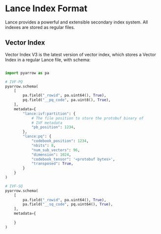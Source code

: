 # Lance Index Format

Lance provides a powerful and extensible secondary index system. All indexes are stored as regular files.

## Vector Index

Vector Index V3 is the latest version of vector index, which stores a Vector Index
in a regular Lance file, with schema:

```python

import pyarrow as pa

# IVF-PQ
pyarrow.schema(
    [
        pa.field("_rowid", pa.uint64(), True),
        pq.field("__pq_code", pa.uint8(), True),
    ],
    metadata={
        "lance:ivf:partition": {
            # The file position to store the protobuf binary of
            # IVF metadata
            "pb_position": 1234,
        },
        "lance:pq": {
            "codebook_position": 1234,
            "nbits": 8,
            "num_sub_vectors": 96,
            "dimension": 1024,
            "codebook_tensor": '<protobuf bytes>',
            "transposed": True,
        }
    }
)

# IVF-SQ
pyarrow.schema(
    [
        pa.field("_rowid", pa.uint64(), True),
        pa.field("__sq_code", pq.uint64(), True),
    ],
    metadata={
        
    }
)

```

